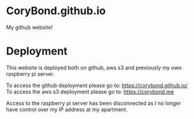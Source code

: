 # CoryBond.github.io
My github website!

# Deployment

This website is deployed both on github, aws s3 and previously my own raspberry pi server.

To access the github deployment please go to: https://corybond.github.io/
To access the aws s3 deployment please go to: https://corybond.me

Access to the raspberry pi server has been disconnected as I no longer have control over my IP address at my apartment.